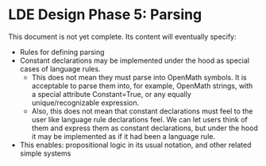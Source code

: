 
# LDE Design Phase 5: Parsing

This document is not yet complete.  Its content will eventually specify:

 * Rules for defining parsing
 * Constant declarations may be implemented under the hood as special cases
   of language rules.
    * This does not mean they must parse into OpenMath symbols.  It is
      acceptable to parse them into, for example, OpenMath strings, with a
      special attribute Constant=True, or any equally unique/recognizable
      expression.
    * Also, this does not mean that constant declarations must feel to the
      user like language rule declarations feel.  We can let users think of
      them and express them as constant declarations, but under the hood it
      may be implemented as if it had been a language rule.
 * This enables: propositional logic in its usual notation, and other
   related simple systems

